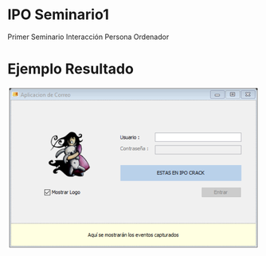 # IPO Seminario1
Primer Seminario Interacción Persona Ordenador

# Ejemplo Resultado
![Ejemplo resultado](Seminario1/src/presentacion/Ejemplo_Ventana.png)
